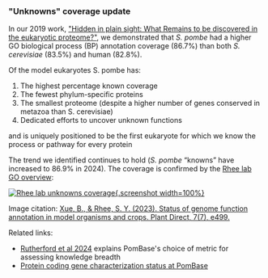 ### "Unknowns" coverage update
<!-- pombase_flags: frontpage -->
<!-- newsfeed_thumbnail: pombase-logo-32x32px.png -->

In our 2019 work,
["Hidden in plain sight: What Remains to be discovered in the eukaryotic proteome?"](https://royalsocietypublishing.org/doi/10.1098/rsob.180241),
we demonstrated that *S. pombe* had a higher GO biological process (BP)
annotation coverage (86.7%) than both *S. cerevisiae* (83.5%) and human
(82.8%). 

Of the model eukaryotes S. pombe has:

  1. The highest percentage known coverage
  2. The fewest phylum-specific proteins
  3. The smallest proteome (despite a higher number of genes conserved in
     metazoa than S. cerevisiae)
  4. Dedicated efforts to uncover unknown functions

and is uniquely positioned to be the first eukaryote for which we know
the process or pathway for every protein

The trend we identified continues to hold (*S. pombe* “knowns” have
increased to 86.9% in 2024). The coverage is confirmed by the
[Rhee lab GO overview](https://genomeannotation.rheelab.org/#!/overview):

[![Rhee lab unknowns coverage](assets/newsfeed/Rhee_lab_unknowns_coverage.png "Rhee lab unknowns coverage"){.screenshot width=100%}](assets/newsfeed/Rhee_lab_unknowns_coverage.png)

Image citation: [Xue, B., & Rhee, S. Y. (2023). Status of genome function annotation in model organisms and crops. Plant Direct, 7(7), e499.](https://doi.org/10.1002/pld3.499)

Related links:

 - [Rutherford et al 2024](https://doi.org/10.1093/genetics/iyae007) explains PomBase's choice of metric for assessing knowledge breadth
 - [Protein coding gene characterization status at PomBase](/status/protein-status-tracker)
